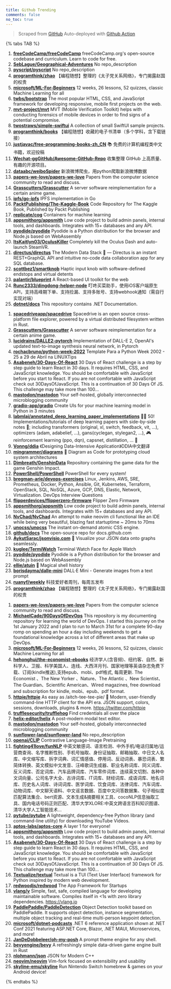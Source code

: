 ```yaml
---
title: Github Trending
comments: false
no_toc: true
---
```


> Scraped from [GitHub](https://github.com/trending)
Auto-deployed with [Github Action](https://docs.github.com/en/actions)

{% tabs TAB %}
<!-- tab Daily -->
1. [**freeCodeCamp/freeCodeCamp**](https://github.com/freeCodeCamp/freeCodeCamp)
freeCodeCamp.org's open-source codebase and curriculum. Learn to code for free.
2. [**SebLague/Geographical-Adventures**](https://github.com/SebLague/Geographical-Adventures)
No repo_description
3. [**pyscript/pyscript**](https://github.com/pyscript/pyscript)
No repo_description
4. [**programthink/zhao**](https://github.com/programthink/zhao)
【编程随想】整理的《太子党关系网络》，专门揭露赵国的权贵
5. [**microsoft/ML-For-Beginners**](https://github.com/microsoft/ML-For-Beginners)
12 weeks, 26 lessons, 52 quizzes, classic Machine Learning for all
6. [**twbs/bootstrap**](https://github.com/twbs/bootstrap)
The most popular HTML, CSS, and JavaScript framework for developing responsive, mobile first projects on the web.
7. [**mvt-project/mvt**](https://github.com/mvt-project/mvt)
MVT (Mobile Verification Toolkit) helps with conducting forensics of mobile devices in order to find signs of a potential compromise.
8. [**twostraws/simple-swiftui**](https://github.com/twostraws/simple-swiftui)
A collection of small SwiftUI sample projects.
9. [**programthink/books**](https://github.com/programthink/books)
【编程随想】收藏的电子书清单（多个学科，含下载链接）
10. [**justjavac/free-programming-books-zh_CN**](https://github.com/justjavac/free-programming-books-zh_CN)
📚 免费的计算机编程类中文书籍，欢迎投稿
11. [**Wechat-ggGitHub/Awesome-GitHub-Repo**](https://github.com/Wechat-ggGitHub/Awesome-GitHub-Repo)
收集整理 GitHub 上高质量、有趣的开源项目。
12. [**dataabc/weiboSpider**](https://github.com/dataabc/weiboSpider)
新浪微博爬虫，用python爬取新浪微博数据
13. [**papers-we-love/papers-we-love**](https://github.com/papers-we-love/papers-we-love)
Papers from the computer science community to read and discuss.
14. [**Grasscutters/Grasscutter**](https://github.com/Grasscutters/Grasscutter)
A server software reimplementation for a certain anime game.
15. [**ipfs/go-ipfs**](https://github.com/ipfs/go-ipfs)
IPFS implementation in Go
16. [**PacktPublishing/The-Kaggle-Book**](https://github.com/PacktPublishing/The-Kaggle-Book)
Code Repository for The Kaggle Book, Published by Packt Publishing
17. [**replicate/cog**](https://github.com/replicate/cog)
Containers for machine learning
18. [**appsmithorg/appsmith**](https://github.com/appsmithorg/appsmith)
Low code project to build admin panels, internal tools, and dashboards. Integrates with 15+ databases and any API.
19. [**pyodide/pyodide**](https://github.com/pyodide/pyodide)
Pyodide is a Python distribution for the browser and Node.js based on WebAssembly
20. [**ItsKaitlyn03/OculusKiller**](https://github.com/ItsKaitlyn03/OculusKiller)
Completely kill the Oculus Dash and auto-launch SteamVR.
21. [**directus/directus**](https://github.com/directus/directus)
The Modern Data Stack 🐰 — Directus is an instant REST+GraphQL API and intuitive no-code data collaboration app for any SQL database.
22. [**scottbez1/smartknob**](https://github.com/scottbez1/smartknob)
Haptic input knob with software-defined endstops and virtual detents
23. [**palantir/blueprint**](https://github.com/palantir/blueprint)
A React-based UI toolkit for the web
24. [**Runc2333/dingdong-helper-node**](https://github.com/Runc2333/dingdong-helper-node)
叮咚买菜助手，使用iOS客户端原生API，支持高峰期下单、支持捡漏、支持多账号、支持webhook通知（需自行实现对端）
25. [**dotnet/docs**](https://github.com/dotnet/docs)
This repository contains .NET Documentation.
<!-- endtab -->
<!-- tab Weekly -->
1. [**spacedriveapp/spacedrive**](https://github.com/spacedriveapp/spacedrive)
Spacedrive is an open source cross-platform file explorer, powered by a virtual distributed filesystem written in Rust.
2. [**Grasscutters/Grasscutter**](https://github.com/Grasscutters/Grasscutter)
A server software reimplementation for a certain anime game.
3. [**lucidrains/DALLE2-pytorch**](https://github.com/lucidrains/DALLE2-pytorch)
Implementation of DALL-E 2, OpenAI's updated text-to-image synthesis neural network, in Pytorch
4. [**rochacbruno/python-week-2022**](https://github.com/rochacbruno/python-week-2022)
Template Para a Python Week 2002 - 25 a 29 de Abril na LINUXTips
5. [**Asabeneh/30-Days-Of-React**](https://github.com/Asabeneh/30-Days-Of-React)
30 Days of React challenge is a step by step guide to learn React in 30 days. It requires HTML, CSS, and JavaScript knowledge. You should be comfortable with JavaScript before you start to React. If you are not comfortable with JavaScript check out 30DaysOfJavaScript. This is a continuation of 30 Days Of JS. This challenge may take more than 100…
6. [**mastodon/mastodon**](https://github.com/mastodon/mastodon)
Your self-hosted, globally interconnected microblogging community
7. [**gradio-app/gradio**](https://github.com/gradio-app/gradio)
Create UIs for your machine learning model in Python in 3 minutes
8. [**labmlai/annotated_deep_learning_paper_implementations**](https://github.com/labmlai/annotated_deep_learning_paper_implementations)
🧑‍🏫 50! Implementations/tutorials of deep learning papers with side-by-side notes 📝; including transformers (original, xl, switch, feedback, vit, ...), optimizers (adam, adabelief, ...), gans(cyclegan, stylegan2, ...), 🎮 reinforcement learning (ppo, dqn), capsnet, distillation, ... 🧠
9. [**Vonng/ddia**](https://github.com/Vonng/ddia)
《Designing Data-Intensive Application》DDIA中文翻译
10. [**mingrammer/diagrams**](https://github.com/mingrammer/diagrams)
🎨 Diagram as Code for prototyping cloud system architectures
11. [**Dimbreath/GenshinData**](https://github.com/Dimbreath/GenshinData)
Repository containing the game data for the game Genshin Impact.
12. [**PowerShell/PowerShell**](https://github.com/PowerShell/PowerShell)
PowerShell for every system!
13. [**bregman-arie/devops-exercises**](https://github.com/bregman-arie/devops-exercises)
Linux, Jenkins, AWS, SRE, Prometheus, Docker, Python, Ansible, Git, Kubernetes, Terraform, OpenStack, SQL, NoSQL, Azure, GCP, DNS, Elastic, Network, Virtualization. DevOps Interview Questions
14. [**flipperdevices/flipperzero-firmware**](https://github.com/flipperdevices/flipperzero-firmware)
Flipper Zero Firmware
15. [**appsmithorg/appsmith**](https://github.com/appsmithorg/appsmith)
Low code project to build admin panels, internal tools, and dashboards. Integrates with 15+ databases and any API.
16. [**NvChad/NvChad**](https://github.com/NvChad/NvChad)
An attempt to make neovim cli functional like an IDE while being very beautiful, blazing fast startuptime ~ 20ms to 70ms
17. [**unocss/unocss**](https://github.com/unocss/unocss)
The instant on-demand atomic CSS engine.
18. [**github/docs**](https://github.com/github/docs)
The open-source repo for docs.github.com
19. [**AykutSarac/jsonvisio.com**](https://github.com/AykutSarac/jsonvisio.com)
🧩 Visualize your JSON data onto graphs seamlessly.
20. [**kuglee/TermiWatch**](https://github.com/kuglee/TermiWatch)
Terminal Watch Face for Apple Watch
21. [**pyodide/pyodide**](https://github.com/pyodide/pyodide)
Pyodide is a Python distribution for the browser and Node.js based on WebAssembly
22. [**ellie/atuin**](https://github.com/ellie/atuin)
🐢 Magical shell history
23. [**borisdayma/dalle-mini**](https://github.com/borisdayma/dalle-mini)
DALL·E Mini - Generate images from a text prompt
24. [**ruanyf/weekly**](https://github.com/ruanyf/weekly)
科技爱好者周刊，每周五发布
25. [**programthink/zhao**](https://github.com/programthink/zhao)
【编程随想】整理的《太子党关系网络》，专门揭露赵国的权贵
<!-- endtab -->
<!-- tab Monthly -->
1. [**papers-we-love/papers-we-love**](https://github.com/papers-we-love/papers-we-love)
Papers from the computer science community to read and discuss.
2. [**MichaelCade/90DaysOfDevOps**](https://github.com/MichaelCade/90DaysOfDevOps)
This repository is my documenting repository for learning the world of DevOps. I started this journey on the 1st January 2022 and I plan to run to March 31st for a complete 90-day romp on spending an hour a day including weekends to get a foundational knowledge across a lot of different areas that make up DevOps.
3. [**microsoft/ML-For-Beginners**](https://github.com/microsoft/ML-For-Beginners)
12 weeks, 26 lessons, 52 quizzes, classic Machine Learning for all
4. [**hehonghui/the-economist-ebooks**](https://github.com/hehonghui/the-economist-ebooks)
经济学人(含音频)、纽约客、自然、新科学人、卫报、科学美国人、连线、大西洋月刊、国家地理等英语杂志免费下载、订阅(kindle推送),支持epub、mobi、pdf格式, 每周更新. The Economist 、The New Yorker 、Nature、The Atlantic 、New Scientist、The Guardian、Scientific American、Wired magazines, free download and subscription for kindle, mobi、epub、pdf format.
5. [**httpie/httpie**](https://github.com/httpie/httpie)
As easy as /aitch-tee-tee-pie/ 🥧 Modern, user-friendly command-line HTTP client for the API era. JSON support, colors, sessions, downloads, plugins & more. https://twitter.com/httpie
6. [**trufflesecurity/trufflehog**](https://github.com/trufflesecurity/trufflehog)
Find credentials all over the place
7. [**helix-editor/helix**](https://github.com/helix-editor/helix)
A post-modern modal text editor.
8. [**mastodon/mastodon**](https://github.com/mastodon/mastodon)
Your self-hosted, globally interconnected microblogging community
9. [**sunflower-land/sunflower-land**](https://github.com/sunflower-land/sunflower-land)
No repo_description
10. [**openai/CLIP**](https://github.com/openai/CLIP)
Contrastive Language-Image Pretraining
11. [**fighting41love/funNLP**](https://github.com/fighting41love/funNLP)
中英文敏感词、语言检测、中外手机/电话归属地/运营商查询、名字推断性别、手机号抽取、身份证抽取、邮箱抽取、中日文人名库、中文缩写库、拆字词典、词汇情感值、停用词、反动词表、暴恐词表、繁简体转换、英文模拟中文发音、汪峰歌词生成器、职业名称词库、同义词库、反义词库、否定词库、汽车品牌词库、汽车零件词库、连续英文切割、各种中文词向量、公司名字大全、古诗词库、IT词库、财经词库、成语词库、地名词库、历史名人词库、诗词词库、医学词库、饮食词库、法律词库、汽车词库、动物词库、中文聊天语料、中文谣言数据、百度中文问答数据集、句子相似度匹配算法集合、bert资源、文本生成&摘要相关工具、cocoNLP信息抽取工具、国内电话号码正则匹配、清华大学XLORE:中英文跨语言百科知识图谱、清华大学人工智能技术…
12. [**pytube/pytube**](https://github.com/pytube/pytube)
A lightweight, dependency-free Python library (and command-line utility) for downloading YouTube Videos.
13. [**aptos-labs/aptos-core**](https://github.com/aptos-labs/aptos-core)
A layer 1 for everyone!
14. [**appsmithorg/appsmith**](https://github.com/appsmithorg/appsmith)
Low code project to build admin panels, internal tools, and dashboards. Integrates with 15+ databases and any API.
15. [**Asabeneh/30-Days-Of-React**](https://github.com/Asabeneh/30-Days-Of-React)
30 Days of React challenge is a step by step guide to learn React in 30 days. It requires HTML, CSS, and JavaScript knowledge. You should be comfortable with JavaScript before you start to React. If you are not comfortable with JavaScript check out 30DaysOfJavaScript. This is a continuation of 30 Days Of JS. This challenge may take more than 100…
16. [**Textualize/textual**](https://github.com/Textualize/textual)
Textual is a TUI (Text User Interface) framework for Python inspired by modern web development.
17. [**redwoodjs/redwood**](https://github.com/redwoodjs/redwood)
The App Framework for Startups
18. [**vlang/v**](https://github.com/vlang/v)
Simple, fast, safe, compiled language for developing maintainable software. Compiles itself in <1s with zero library dependencies. https://vlang.io
19. [**PaddlePaddle/PaddleDetection**](https://github.com/PaddlePaddle/PaddleDetection)
Object Detection toolkit based on PaddlePaddle. It supports object detection, instance segmentation, multiple object tracking and real-time multi-person keypoint detection.
20. [**microsoft/dotnet-podcasts**](https://github.com/microsoft/dotnet-podcasts)
.NET 6 reference application shown at .NET Conf 2021 featuring ASP.NET Core, Blazor, .NET MAUI, Microservices, and more!
21. [**JanDeDobbeleer/oh-my-posh**](https://github.com/JanDeDobbeleer/oh-my-posh)
A prompt theme engine for any shell.
22. [**bevyengine/bevy**](https://github.com/bevyengine/bevy)
A refreshingly simple data-driven game engine built in Rust
23. [**nlohmann/json**](https://github.com/nlohmann/json)
JSON for Modern C++
24. [**neovim/neovim**](https://github.com/neovim/neovim)
Vim-fork focused on extensibility and usability
25. [**skyline-emu/skyline**](https://github.com/skyline-emu/skyline)
Run Nintendo Switch homebrew & games on your Android device!
<!-- endtab -->
{% endtabs %}
